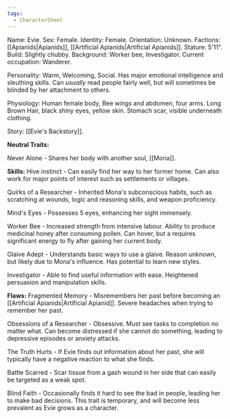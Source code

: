 ```yaml
---
tags:
  - CharacterSheet
---
```

Name: Evie.
Sex: Female.
Identity: Female.
Orientation: Unknown.
Factions: [[Apianids|Apianids]], [[Artificial Apianids|Artificial Apianids]].
Stature: 5'11".
Build: Slightly chubby.
Background: Worker bee, Investigator.
Current occupation: Wanderer.

Personality: Warm, Welcoming, Social. 
Has major emotional intelligence and sleuthing skills. Can *usually* read people fairly well, but will sometimes be blinded by her attachment to others.

Physiology: Human female body, Bee wings and abdomen, four arms.
Long Brown Hair, black shiny eyes, yellow skin.
Stomach scar, visible underneath clothing.

Story: [[Evie's Backstory]].

**Neutral Traits:**

Never Alone - Shares her body with another soul, [[Mona]].

**Skills:**
Hive instinct - Can easily find her way to her former home. Can also work for major points of interest such as settlements or villages.

Quirks of a Researcher - Inherited Mona's subconscious habits, such as scratching at wounds, logic and reasoning skills, and weapon proficiency.

Mind's Eyes - Possesses 5 eyes, enhancing her sight immensely.

Worker Bee - Increased strength from intensive labour. Ability to produce medicinal honey after consuming pollen. Can hover, but a requires significant energy to fly after gaining her current body.

Glaive Adept - Understands basic ways to use a glaive. Reason unknown, but likely due to Mona's influence. Has potential to learn new styles.

Investigator - Able to find useful information with ease. Heightened persuasion and manipulation skills.

**Flaws:**
Fragmented Memory - Misremembers her past before becoming an [[Artificial Apianids|Artificial Apianid]]. Severe headaches when trying to remember her past. 

Obsessions of a Researcher - Obsessive. Must see tasks to completion no matter what. Can become distressed if she cannot do something, leading to depressive episodes or anxiety attacks.

The Truth Hurts - If Evie finds out information about her past, she will typically have a negative reaction to what she finds.

Battle Scarred - Scar tissue from a gash wound in her side that can easily be targeted as a weak spot. 

Blind Faith - Occasionally finds it hard to see the bad in people, leading her to make bad decisions. This trait is temporary, and will become less prevalent as Evie grows as a character. 
